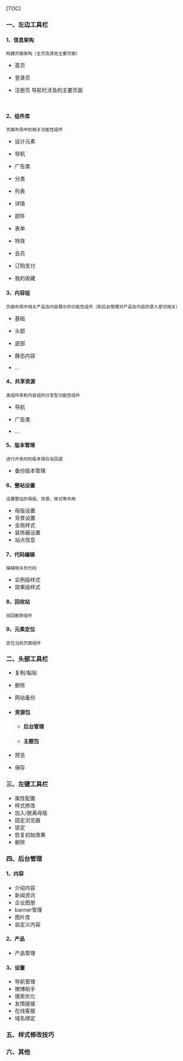 [TOC]







### 一、左边工具栏

#### 1、信息架构

`构建页面架构（主页及其他主要页面）`

- 首页
- 登录页
- 注册页
	 导航栏涉及的主要页面		

	​	

#### 2、组件库

`页面布局中的相关功能性组件`

- 设计元素

- 导航

- 广告类

- 分类

- 列表

- 详情

- 部件

- 表单

- 特效

- 会员

- 订购支付

- 我的收藏

  

#### 3、内容组

`页面布局中相关产品及内容展示的功能性组件（和后台管理对产品及内容的录入密切相关）`

- 基础

- 头部

- 底部

- 静态内容

- ...

  


#### 4、共享资源

`类组件库和内容组的分享型功能性组件`

- 导航

- 广告类

- ...

  

#### 5、版本管理

`进行开发时的版本保存及回退`

- 备份版本管理

  

#### 6、整站设置

`设置整站的母版、背景、样式等作用`

- 母版设置
- 背景设置
- 全局样式
- 装饰器设置
- 站点信息



#### 7、代码编辑

`编辑相关的代码`

- 实例级样式
- 效果级样式



#### 8、回收站

`找回删除组件`



#### 9、元素定位

`定位当前页面组件`



### 二、头部工具栏

- 复制/黏贴

- 删除

- 网站备份

- #### 资源包

  - #### 后台管理

  - #### 主题包

- 预览

- 保存

  

### 三、左键工具栏

- 属性配置
- 样式修改
- 加入/脱离母版
- 固定浏览器
- 锁定
- 恢复初始效果
- 删除



### 四、后台管理

#### 1、内容

- 介绍内容
- 新闻资讯
- 企业图册
- banner管理
- 图片库
- 自定义内容



#### 2、产品

- 产品管理



#### 3、设置

- 导航管理
- 微博助手
- 搜索优化
- 友情链接
- 在线客服
- 域名绑定



### 五、样式修改技巧



### 六、其他



